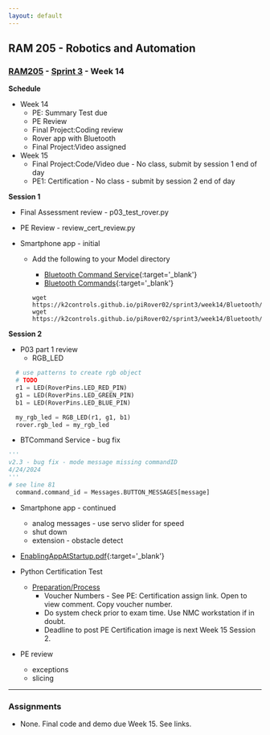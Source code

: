 ```yaml
---
layout: default
---
```


## RAM 205 - Robotics and Automation

### [RAM205](../../) - [Sprint 3](../) - Week 14

**Schedule**
  - Week 14  
    - PE: Summary Test due
    - PE Review
    - Final Project:Coding review
    - Rover app with Bluetooth
    - Final Project:Video assigned
  - Week 15 
    - Final Project:Code/Video due - No class, submit by session 1 end of day
    - PE1: Certification - No class - submit by session 2 end of day

**Session 1**
  - Final Assessment review - p03_test_rover.py
  - PE Review - review_cert_review.py

  - Smartphone app - initial
    - Add the following to your Model directory  
      - [Bluetooth Command Service](Bluetooth/BTCommandService.py){:target='_blank'}
      - [Bluetooth Commands](Bluetooth/BTCommands.py){:target='_blank'}
      
      ```
      wget https://k2controls.github.io/piRover02/sprint3/week14/Bluetooth/BTCommands.py
      wget https://k2controls.github.io/piRover02/sprint3/week14/Bluetooth/BTCommandService.py
      ```

**Session 2**

- P03 part 1 review
  - RGB_LED

```python
  # use patterns to create rgb object
  # TODO
  r1 = LED(RoverPins.LED_RED_PIN)
  g1 = LED(RoverPins.LED_GREEN_PIN)
  b1 = LED(RoverPins.LED_BLUE_PIN)

  my_rgb_led = RGB_LED(r1, g1, b1)
  rover.rgb_led = my_rgb_led
```

- BTCommand Service - bug fix

```python
'''
v2.3 - bug fix - mode message missing commandID
4/24/2024
'''
# see line 81
  command.command_id = Messages.BUTTON_MESSAGES[message]
```

- Smartphone app - continued
  - analog messages - use servo slider for speed
  - shut down
  - extension - obstacle detect
- [EnablingAppAtStartup.pdf](EnablingAppAtStartup.pdf){:target='_blank'}

- Python Certification Test 
  - [Preparation/Process](cert_test_directions/index.md)
    - Voucher Numbers - See PE: Certification assign link. Open to view comment. Copy voucher number.
    - Do system check prior to exam time. Use NMC workstation if in doubt.
    - Deadline to post PE Certification image is next Week 15 Session 2.

- PE review
  - exceptions
  - slicing
  
---

### Assignments

- None. Final code and demo due Week 15. See links.

<!--
---

 ### Assignments

- Final Assessment
  - Zip entire weekFinal project including completed p03_test_rover.py
  - Your structure must include model and tests directories.
  - Submit to the Moodle link provided.
  - This is a final assessment. No late work is accepted.
  - Bluetooth functionality is continued next week. -->
  